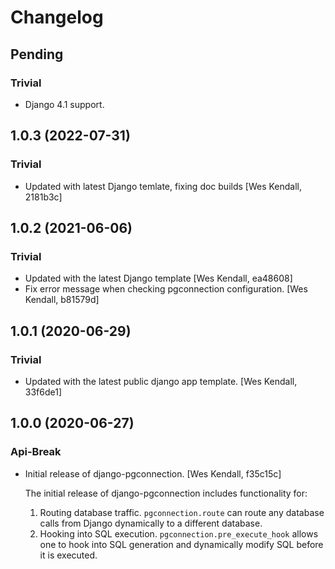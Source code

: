 # Changelog

## Pending
### Trivial
  - Django 4.1 support.

## 1.0.3 (2022-07-31)
### Trivial
  - Updated with latest Django temlate, fixing doc builds [Wes Kendall, 2181b3c]

## 1.0.2 (2021-06-06)
### Trivial
  - Updated with the latest Django template [Wes Kendall, ea48608]
  - Fix error message when checking pgconnection configuration. [Wes Kendall, b81579d]

## 1.0.1 (2020-06-29)
### Trivial
  - Updated with the latest public django app template. [Wes Kendall, 33f6de1]

## 1.0.0 (2020-06-27)
### Api-Break
  - Initial release of django-pgconnection. [Wes Kendall, f35c15c]

    The initial release of django-pgconnection includes functionality for:
    1. Routing database traffic. ``pgconnection.route`` can route any database
       calls from Django dynamically to a different database.
    2. Hooking into SQL execution. ``pgconnection.pre_execute_hook`` allows one
       to hook into SQL generation and dynamically modify SQL before it is
       executed.

